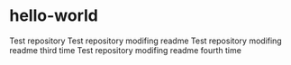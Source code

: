 # hello-world
Test repository
Test repository modifing readme
Test repository modifing readme third time
Test repository modifing readme fourth time
